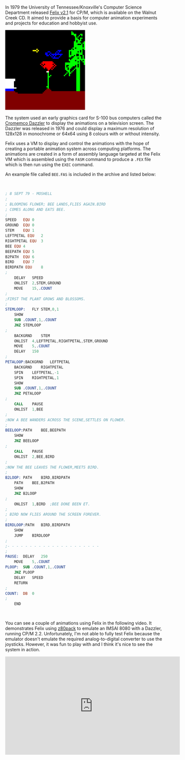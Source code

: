 In 1979 the University of Tennessee/Knoxville's Computer Science Department released [Felix v2.1](http://cpmarchives.classiccmp.org/cpm/Software/WalnutCD/simtel/cpmug/cpmug035.ark "cpmug035.ark (Felix v2.1) from the Walnut Creek CD: /simtel/cpmug/") for CP/M, which is available on the Walnut Creek CD.  It aimed to provide a basis for computer animation experiments and projects for education and hobbyist use.


<img src="/img/articles/felix_bee.png" class="img-left" style="width: 256px; clear: right;" title="BEE#.FEX In Action Using Felix">

The system used an early graphics card for S-100 bus computers called the [Cromemco Dazzler](https://en.wikipedia.org/wiki/Cromemco_Dazzler) to display the animations on a television screen.  The Dazzler was released in 1976 and could display a maximum resolution of 128x128 in monochrome or 64x64 using 8 colours with or without intensity.

Felix uses a VM to display and control the animations with the hope of creating a portable animation system across computing platforms.  The animations are created in a form of assembly language targeted at the Felix VM which is assembled using the `FASM` command to produce a `.FEX` file which is then run using the `EXEC` command.

An example file called `BEE.FAS` is included in the archive and listed below:

<br />

```` nasm
; 8 SEPT 79 - MOSHELL
;
; BLOOMING FLOWER; BEE LANDS,FLIES AGAIN.BIRD
; COMES ALONG AND EATS BEE.
;
SPEED	EQU	0
GROUND	EQU	0
STEM	EQU	1
LEFTPETAL EQU	2
RIGHTPETAL EQU	3
BEE	EQU	4
BEEPATH	EQU	5
B2PATH	EQU	6
BIRD	EQU	7
BIRDPATH EQU	8
;
	DELAY	SPEED
	ONLIST	2,STEM,GROUND
	MOVE	15,.COUNT
;
;FIRST THE PLANT GROWS AND BLOSSOMS.
;
STEMLOOP:	FLY	STEM,0,1
	SHOW
	SUB	.COUNT,1,.COUNT
	JNZ	STEMLOOP
;
	BACKGRND	STEM
	ONLIST	4,LEFTPETAL,RIGHTPETAL,STEM,GROUND
	MOVE	5,.COUNT
	DELAY	150
;
PETALOOP:BACKGRND	LEFTPETAL
	BACKGRND	RIGHTPETAL
	SPIN	LEFTPETAL,-1
	SPIN	RIGHTPETAL,1
	SHOW
	SUB	.COUNT,1,.COUNT
	JNZ	PETALOOP
;
	CALL	PAUSE
	ONLIST	1,BEE
;
;NOW A BEE WANDERS ACROSS THE SCENE,SETTLES ON FLOWER.
;
BEELOOP:PATH	BEE,BEEPATH
	SHOW
	JNZ	BEELOOP
;
	CALL	PAUSE
	ONLIST	2,BEE,BIRD
;
;NOW THE BEE LEAVES THE FLOWER,MEETS BIRD.
;
B2LOOP: PATH	BIRD,BIRDPATH
	PATH	BEE,B2PATH
	SHOW
	JNZ	B2LOOP
;
	ONLIST	1,BIRD	;BEE DONE BEEN ET.
;
; BIRD NOW FLIES AROUND THE SCREEN FOREVER.
;
BIRDLOOP:PATH	BIRD,BIRDPATH
	SHOW
	JUMP	BIRDLOOP
;
;- - - - - - - - - - - - - - - - - - - - -
;
PAUSE:	DELAY	250
	MOVE	5,.COUNT
PLOOP:	SUB	.COUNT,1,.COUNT
	JNZ	PLOOP
	DELAY	SPEED
	RETURN
;
COUNT:	DB	0
;
	END
````

<br />

You can see a couple of animations using Felix in the following video.  It demonstrates Felix using [z80pack](/articles/emulating-a-cpm-system-with-z80pack/) to emulate an IMSAI 8080 with a Dazzler, running CP/M 2.2.  Unfortunately, I'm not able to fully test Felix because the emulator doesn't emulate the required analog-to-digital converter to use the joysticks.  However, it was fun to play with and I think it's nice to see the system in action.

<div class="youtube-wrapper">
  <iframe width="560" height="315" src="https://www.youtube.com/embed/QdmXZ0U9XHg" frameborder="0" allow="accelerometer; autoplay; encrypted-media; gyroscope; picture-in-picture" allowfullscreen></iframe>
</div>
